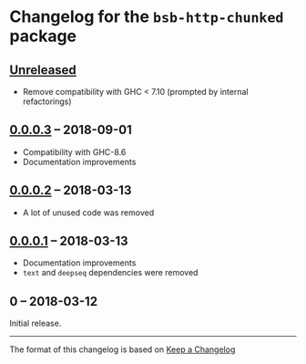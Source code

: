 # Changelog for the `bsb-http-chunked` package

## [Unreleased]

- Remove compatibility with GHC < 7.10 (prompted by internal refactorings)

## [0.0.0.3] – 2018-09-01

- Compatibility with GHC-8.6
- Documentation improvements

## [0.0.0.2] – 2018-03-13

- A lot of unused code was removed

## [0.0.0.1] – 2018-03-13

- Documentation improvements
- `text` and `deepseq` dependencies were removed

## 0 – 2018-03-12

Initial release.

---

The format of this changelog is based on
[Keep a Changelog](http://keepachangelog.com/en/1.0.0/)

[Unreleased]: https://github.com/sjakobi/bsb-http-chunked/compare/v0.0.0.3...HEAD
[0.0.0.3]: https://github.com/sjakobi/bsb-http-chunked/compare/v0.0.0.2...v0.0.0.3
[0.0.0.2]: https://github.com/sjakobi/bsb-http-chunked/compare/v0.0.0.1...v0.0.0.2
[0.0.0.1]: https://github.com/sjakobi/bsb-http-chunked/compare/v0...v0.0.0.1
